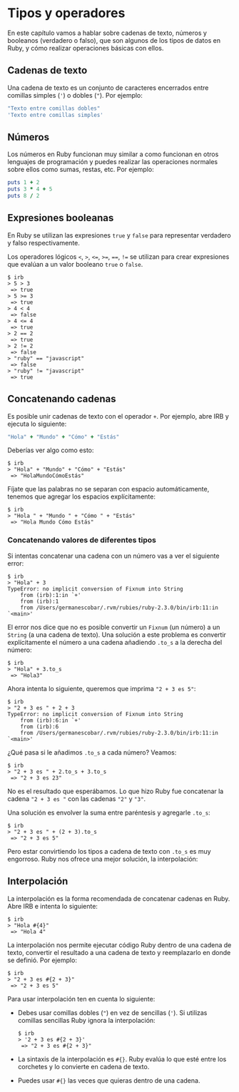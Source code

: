 # Tipos y operadores

En este capítulo vamos a hablar sobre cadenas de texto, números y booleanos (verdadero o falso), que son algunos de los tipos de datos en Ruby, y cómo realizar operaciones básicas con ellos.

## Cadenas de texto

Una cadena de texto es un conjunto de caracteres encerrados entre comillas simples (`'`) o dobles (`"`). Por ejemplo:

```rb
"Texto entre comillas dobles"
'Texto entre comillas simples'
```

## Números

Los números en Ruby funcionan muy similar a como funcionan en otros lenguajes de programación y puedes realizar las operaciones normales sobre ellos como sumas, restas, etc. Por ejemplo:

```rb
puts 1 + 2
puts 3 * 4 + 5
puts 8 / 2
```

## Expresiones booleanas

En Ruby se utilizan las expresiones `true` y `false` para representar verdadero y falso respectivamente.

Los operadores lógicos `<`, `>`, `<=`, `>=`, `==`, `!=` se utilizan para crear expresiones que evalúan a un valor booleano `true` o `false`.

```
$ irb
> 5 > 3
 => true
> 5 >= 3
 => true
> 4 < 4
 => false
> 4 <= 4
 => true
> 2 == 2
 => true
> 2 != 2
 => false
> "ruby" == "javascript"
 => false
> "ruby" != "javascript"
 => true
```

## Concatenando cadenas

Es posible unir cadenas de texto con el operador `+`. Por ejemplo, abre IRB y ejecuta lo siguiente:

```rb
"Hola" + "Mundo" + "Cómo" + "Estás"
```

Deberías ver algo como esto:

```
$ irb
> "Hola" + "Mundo" + "Cómo" + "Estás"
 => "HolaMundoCómoEstás"
```

Fíjate que las palabras no se separan con espacio automáticamente, tenemos que agregar los espacios explícitamente:

```
$ irb
> "Hola " + "Mundo " + "Cómo " + "Estás"
 => "Hola Mundo Cómo Estás"
```

### Concatenando valores de diferentes tipos

Si intentas concatenar una cadena con un número vas a ver el siguiente error:

```
$ irb
> "Hola" + 3
TypeError: no implicit conversion of Fixnum into String
	from (irb):1:in `+'
	from (irb):1
	from /Users/germanescobar/.rvm/rubies/ruby-2.3.0/bin/irb:11:in `<main>'
```

El error nos dice que no es posible convertir un `Fixnum` (un número) a un `String` (a una cadena de texto). Una solución a este problema es convertir explícitamente el número a una cadena añadiendo `.to_s` a la derecha del número:

```
$ irb
> "Hola" + 3.to_s
 => "Hola3"
```

Ahora intenta lo siguiente, queremos que imprima `"2 + 3 es 5"`:

```
$ irb
> "2 + 3 es " + 2 + 3
TypeError: no implicit conversion of Fixnum into String
	from (irb):6:in `+'
	from (irb):6
	from /Users/germanescobar/.rvm/rubies/ruby-2.3.0/bin/irb:11:in `<main>'
```

¿Qué pasa si le añadimos `.to_s` a cada número? Veamos:

```
$ irb
> "2 + 3 es " + 2.to_s + 3.to_s
 => "2 + 3 es 23"
```

No es el resultado que esperábamos. Lo que hizo Ruby fue concatenar la cadena `"2 + 3 es "` con las cadenas `"2"` y `"3"`.

Una solución es envolver la suma entre paréntesis y agregarle `.to_s`:

```
$ irb
> "2 + 3 es " + (2 + 3).to_s
 => "2 + 3 es 5"
```

Pero estar convirtiendo los tipos a cadena de texto con `.to_s` es muy engorroso. Ruby nos ofrece una mejor solución, la interpolación:

## Interpolación

La interpolación es la forma recomendada de concatenar cadenas en Ruby. Abre IRB e intenta lo siguiente:

```
$ irb
> "Hola #{4}"
 => "Hola 4"
```

La interpolación nos permite ejecutar código Ruby dentro de una cadena de texto, convertir el resultado a una cadena de texto y reemplazarlo en donde se definió. Por ejemplo:

```
$ irb
> "2 + 3 es #{2 + 3}"
 => "2 + 3 es 5"
```

Para usar interpolación ten en cuenta lo siguiente:

* Debes usar comillas dobles (`"`) en vez de sencillas (`'`). Si utilizas comillas sencillas Ruby ignora la interpolación:

  ```
  $ irb
  > '2 + 3 es #{2 + 3}'
   => "2 + 3 es #{2 + 3}"
  ```

* La sintaxis de la interpolación es `#{}`. Ruby evalúa lo que esté entre los corchetes y lo convierte en cadena de texto.
* Puedes usar `#{}` las veces que quieras dentro de una cadena.
